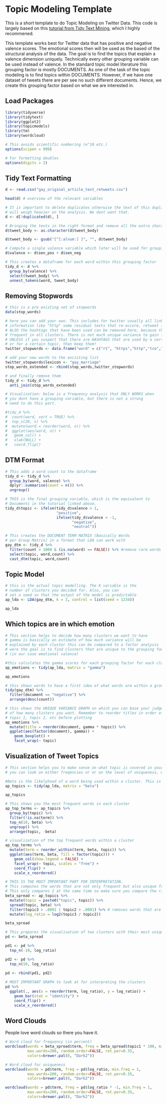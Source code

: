 Topic Modeling Template
=======================

This is a short template to do Topic Modeling on Twitter Data. This code
is largely based on this [tutorial from Tidy Text
Mining](https://www.tidytextmining.com/topicmodeling.html), which I
highly recommened.

This template works best for Twitter data that has positive and negative
valence scores. The emotional scores then will be used as the based of
the structural analysis of the data. The goal is to find the topics that
explain a valence dimension uniquely. Technically every other grouping
variable can be used instead of valence. In the standard topic model
literature this grouping factor is mostly DOCUMENTS. As one of the task
of the topic modeling is to find topics within DOCUMENTS. However, if we
have one dataset of tweets there are per see no such different
documents. Hence, we create this grouping factor based on what we are
interested in.

Load Packages
-------------

``` r
library(tidyverse)
library(tidytext)
library(ggplot2)
library(topicmodels)
library(tm)
library(wordcloud)

# This avoids scientific numbering (e^10 etc.)
options(scipen = 999) 

# For formatting doubles
options(digits = 2)
```

Tidy Text Formatting
--------------------

``` r
d <- read.csv("gay_original_article_text_retweets.csv")

head(d) # overview of the relevant variables

# It is important to delete duplicates otherwise the text of this duplicated tweet 
# will weigh heavier on the analysis. We dont want that.
d <- d[!duplicated(d), ] 

# Bringing the texts in the right format and remove all the extra characters
d$tweet_body <- as.character(d$tweet_body) 

d$tweet_body <- gsub("[^[:alnum:] ]", "", d$tweet_body)

# Compute a single valence variable which later will be used for grouping
d$valence <- d$sen_pos + d$sen_neg 

# This creates a dataframe for each word within this grouping factor
tidy_d <- d %>% 
  group_by(valence) %>% 
  select(tweet_body) %>% 
  unnest_tokens(word, tweet_body)
```

Removing Stopwords
------------------

``` r
# this is a pre existing set of stopwords
data(stop_words) 

# here you can add your own. This includes for twitter usually all link related 
# information like "http" some residual texts that re-occure, retweet information. 
# ALSO the hashtags that have been used can be removed here, because they will be 
# frequent in all clusters. There is not much unique variance to gain from them. 
# UNLESS if you suspect that there are HASHTAGS that are used by a certain group, 
# or for a certain topic, than keep them!
twitter_stopwords <- data.frame("word" = c("rt", "https","http","tco","â","ï", "º","lâ","lovewins","loveislove")) 

# add your new words to the excisting list
twitter_stopwords$lexicon <- "gay_marriage" 
stop_words_extended <- rbind(stop_words,twitter_stopwords)

# and finally remove them
tidy_d <- tidy_d %>% 
  anti_join(stop_words_extended)

# Visualization: below is a frequency analysis that ONLY WORKS when 
# you dont have a grouping variable, but there is not a strong 
# need to do this part.

#tidy_d %>% 
#  count(word, sort = TRUE) %>%
#  top_n(20, n) %>% 
#  mutate(word = reorder(word, n)) %>%
#  ggplot(aes(word, n)) +
#   geom_col() +
#   xlab(NULL) +
#   coord_flip()
```

DTM Format
----------

``` r
# This adds a word count to the dataframe
tidy_d <- tidy_d %>% 
  group_by(word, valence) %>% 
  dplyr::summarise(count = n()) %>% 
  ungroup()

# THIS is the final grouping variable, which is the equivalent to 
# Documents in the tutorial linked above.
tidy_d$topic <- ifelse(tidy_d$valence > 1, 
                       "positive",
                       ifelse(tidy_d$valence < -1, 
                              "negative", 
                              "neutral")) 

# This creates the DOCUMENT TERM MATRIX (Basically Words 
# per Group Matrix) in a format that LDA can work with
gay_dtm <- tidy_d %>% 
  filter(count > 1000 & (is.na(word) == FALSE)) %>% #remove rare words and empty rows
  select(topic, word,count) %>% 
  cast_dtm(topic, word,count) 
```

Topic Model
-----------

``` r
# this is the actual topic modelling. The K variable is the 
# number of clusters you decided for. Also, you can
# set a seed so that the output of the model is predictable
ap_lda <- LDA(gay_dtm, k = 3, control = list(seed = 1234)) 

ap_lda
```

Which topics are in which emotion
---------------------------------

``` r
# This section helps to decide how many clusters we want to have
# gamma is basically an estimate of how much variance will be 
# explained by each cluster this can be compared to a factor analysis 
# were the goal is to find clusters that are unique to the grouping factors 
# (in our case emotional valence)

#this calculates the gamma scores for each grouping factor for each cluster
ap_emotions <- tidy(ap_lda, matrix = "gamma") 

ap_emotions
```

``` r
# this shows words to have a first idea of what words are within a grouping variable
tidy(gay_dtm) %>% 
  filter(document == "negative") %>%
  arrange(desc(count))

# this shows the UNIQUE VARIANCE GRAPH on which you can base your judgment 
# of how many clusters you want. Remember to reorder titles in order of 
# topic 1, topic 2, etc before plotting
ap_emotions %>% 
  mutate(title = reorder(document, gamma * topic)) %>% 
  ggplot(aes(factor(document), gamma)) +
    geom_boxplot() +
    facet_wrap(~ topic)
```

Visualization of Tweet Topics
-----------------------------

``` r
# This section helps you to make sense on what topic is covered in your clusters
# you can look on either freqencies or or on the level of uniqueness, which i prefer

#Beta is the likelyhood of a word being used within a cluster. This is basically frequency.
ap_topics <- tidy(ap_lda, matrix = "beta") 

ap_topics
```

``` r
# This shows you the most frequent words in each cluster
ap_top_terms <- ap_topics %>% 
  group_by(topic) %>%
  filter(!is.na(term)) %>% 
  top_n(10, beta) %>%
  ungroup() %>%
  arrange(topic, -beta)

# visualization of the top frequent words within a cluster
ap_top_terms %>% 
  mutate(term = reorder_within(term, beta, topic)) %>%
  ggplot(aes(term, beta, fill = factor(topic))) +
    geom_col(show.legend = FALSE) +
    facet_wrap(~ topic, scales = "free") +
    coord_flip() +
    scale_x_reordered()

# THIS IS THE MOST IMPORTANT PART FOR INTERPRETATION. 
# This computes the words that are not only frequent but also unique for a cluster.
# This only compares 2 at the same time so make sure you compare the right clusters
beta_spread <- ap_topics %>% 
  mutate(topic = paste0("topic", topic)) %>%
  spread(topic, beta) %>%
  filter(topic3 > .0001 | topic2 > .0001) %>% # removes words that are common in both
  mutate(log_ratio = log2(topic3 / topic2)) 

beta_spread
```

``` r
# This prepares the visualisation of two clusters with their most unique words
pd <- beta_spread 

pd1 <- pd %>% 
  top_n(-10, log_ratio)

pd2 <- pd %>% 
  top_n(10, log_ratio)

pd <- rbind(pd1, pd2)
  
# MOST IMPORTANT GRAPH to look at for interpreting the clusters
pd %>%  
  ggplot(., aes(x = reorder(term, log_ratio), y = log_ratio)) +
    geom_bar(stat = "identity") +
    coord_flip() + 
    scale_x_reordered()
```

Word Clouds
-----------

People love word clouds so there you have it.

``` r
# Word cloud for frequency (in percent)
wordcloud(words = beta_spread$term, freq = beta_spread$topic1 * 100, min.freq = 1,
          max.words=200, random.order=FALSE, rot.per=0.35, 
          colors=brewer.pal(8, "Dark2"))

# Word cloud for uniqueness
wordcloud(words = pd$term, freq = pd$log_ratio, min.freq = 1,
          max.words=200, random.order=FALSE, rot.per=0.35, 
          colors=brewer.pal(8, "Dark2"))

wordcloud(words = pd$term, freq = pd$log_ratio * -1, min.freq = 1,
          max.words=200, random.order=FALSE, rot.per=0.35, 
          colors=brewer.pal(8, "Dark2"))
```
